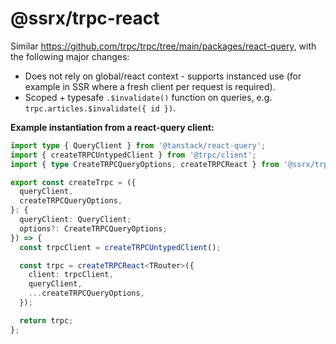 # @ssrx/trpc-react

Similar https://github.com/trpc/trpc/tree/main/packages/react-query, with the following major changes:

- Does not rely on global/react context - supports instanced use (for example in SSR where a fresh client per request is
  required).
- Scoped + typesafe `.$invalidate()` function on queries, e.g. `trpc.articles.$invalidate({ id })`.

**Example instantiation from a react-query client:**

```ts
import type { QueryClient } from '@tanstack/react-query';
import { createTRPCUntypedClient } from '@trpc/client';
import { type CreateTRPCQueryOptions, createTRPCReact } from '@ssrx/trpc-react-query';

export const createTrpc = ({
  queryClient,
  createTRPCQueryOptions,
}: {
  queryClient: QueryClient;
  options?: CreateTRPCQueryOptions;
}) => {
  const trpcClient = createTRPCUntypedClient();

  const trpc = createTRPCReact<TRouter>({
    client: trpcClient,
    queryClient,
    ...createTRPCQueryOptions,
  });

  return trpc;
};
```
